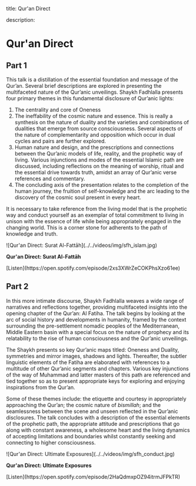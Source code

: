 title: Qur'an Direct

description:

# Qur'an Direct

## Part 1

This talk is a distillation of the essential foundation and message of the Qur’an. Several brief descriptions are explored in presenting the multifaceted nature of the Qur’anic unveilings. Shaykh Fadhlalla presents four primary themes in this fundamental disclosure of Qur’anic lights: 

1. The centrality and core of Oneness
2. The ineffability of the cosmic nature and essence. This is really a synthesis on the nature of duality and the varieties and combinations of dualities that emerge from source consciousness. Several aspects of the nature of complementarity and opposition which occur in dual cycles and pairs are further explored. 
3. Human nature and design, and the prescriptions and connections between the Qur’anic models of life, reality, and the prophetic way of living. Various injunctions and modes of the essential Islamic path are discussed, including reflections on the meaning of worship, ritual and the essential drive towards truth, amidst an array of Qur’anic verse references and commentary. 
4. The concluding axis of the presentation relates to the completion of the human journey, the fruition of self-knowledge and the arc leading to the discovery of the cosmic soul present in every heart. 

It is necessary to take reference from the living model that is the prophetic way and conduct yourself as an exemplar of total commitment to living in unison with the essence of life while being appropriately engaged in the changing world. This is a corner stone for adherents to the path of knowledge and truth.

<div markdown="1" class="card video sidebar center gemoji center-content">

<div markdown="2" class="video-image">
![Qur'an Direct: Surat Al-Fattāh](../../videos/img/sfh_islam.jpg)
</div>

**Qur'an Direct: Surat Al-Fattāh**

<div markdown="3" class="video-link">
[Listen](https://open.spotify.com/episode/2xs3XWrZeCOKPhsXzo61ee)
</div>

</div>

<div markdown="1" class="clear"></div>

## Part 2

In this more intimate discourse, Shaykh Fadhlalla weaves a wide range of narratives and reflections together, providing multifaceted insights into the opening chapter of the Qur’an: Al Fatiha. The talk begins by looking at the arc of social history and developments in humanity, framed by the context surrounding the pre-settlement nomadic peoples of the Mediterranean, Middle Eastern basin with a special focus on the nature of prophecy and its relatability to the rise of human consciousness and the Qur’anic unveilings. 

The Shaykh presents so key Qur’anic maps titled: Oneness and Duality, symmetries and mirror images, shadows and lights. Thereafter, the subtler linguistic elements of the Fatiha are elaborated with references to a multitude of other Qur’anic segments and chapters. Various key injunctions of the way of Muhammad and latter masters of this path are referenced and tied together so as to present appropriate keys for exploring and enjoying inspirations from the Qur’an. 

Some of these themes include: the etiquette and courtesy in appropriately approaching the Qur’an; the cosmic nature of _bismillah_; and the seamlessness between the scene and unseen reflected in the Qur’anic disclosures. The talk concludes with a description of the essential elements of the prophetic path, the appropriate attitude and prescriptions that go along with constant awareness, a wholesome heart and the living dynamics of accepting limitations and boundaries whilst constantly seeking and connecting to higher consciousness.

<div markdown="1" class="card video sidebar center gemoji center-content">

<div markdown="2" class="video-image">
![Qur'an Direct: Ultimate Exposures](../../videos/img/sfh_conduct.jpg)
</div>

**Qur'an Direct: Ultimate Exposures**

<div markdown="3" class="video-link">
[Listen](https://open.spotify.com/episode/2HaQdmxpOZ94itrmJFPkTR)
</div>

</div>

<div markdown="1" class="clear"></div>